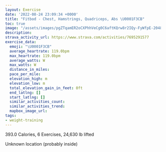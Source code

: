 ```yaml
---
layout: Exercise
date: '2022-08-24 23:09:34 +0000'
title: "Fitbod - Chest, Hamstrings, Quadriceps, Abs \U0001F3CB️"
toc: true
image: "/assets/images/pgZTqamER2oCXPhhVeCg0C6aftKQrw8r2IQy-FyWfpE-2048x1152.jpg.jpeg"
description:
strava_activity_url: https://www.strava.com/activities/7695291577
exercise_data:
  emoji: "\U0001F3CB️"
  average_heartrate: 119.0bpm
  max_heartrate: 119.0bpm
  average_watts: W
  max_watts: W
  distance_in_miles:
  pace_per_mile:
  elevation_high: m
  elevation_low: m
  total_elevation_gain_in_feet: 0ft
  end_latlng: []
  start_latlng: []
  similar_activities_count:
  similar_activities_trend:
  mapbox_image_url:
tags:
- weight-training
---
```


393.0 Calories, 6 Exercises, 24,630 lb lifted

Unknown location (probably inside)
